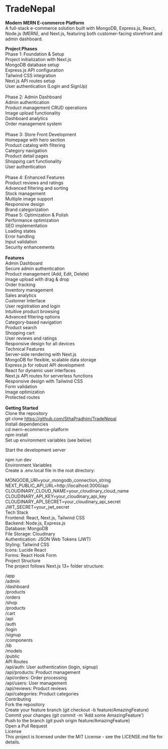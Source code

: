 # TradeNepal

**Modern MERN E-commerce Platform**<br/>
A full-stack e-commerce solution built with MongoDB, Express.js, React, Node.js (MERN), and Next.js, featuring both customer-facing storefront and admin dashboard.<br/>

**Project Phases**<br/>
Phase 1: Foundation & Setup<br/>
 Project initialization with Next.js<br/>
 MongoDB database setup<br/>
 Express.js API configuration<br/>
 Tailwind CSS integration<br/>
 Next.js API routes setup<br/>
 User authentication (Login and SignUp)<br/><br/>
Phase 2: Admin Dashboard<br/>
 Admin authentication<br/>
 Product management CRUD operations<br/>
 Image upload functionality<br/>
 Dashboard analytics<br/>
 Order management system<br/><br/>
Phase 3: Store Front Development<br/>
 Homepage with hero section<br/>
 Product catalog with filtering<br/>
 Category navigation<br/>
 Product detail pages<br/>
 Shopping cart functionality<br/>
 User authentication<br/><br/>
Phase 4: Enhanced Features<br/>
 Product reviews and ratings<br/>
 Advanced filtering and sorting<br/>
 Stock management<br/>
 Multiple image support<br/>
 Responsive design<br/>
 Brand categorization<br/>
Phase 5: Optimization & Polish<br/>
 Performance optimization<br/>
 SEO implementation<br/>
 Loading states<br/>
 Error handling<br/>
 Input validation<br/>
 Security enhancements<br/><br/>
**Features**<br/>
Admin Dashboard<br/>
Secure admin authentication<br/>
Product management (Add, Edit, Delete)<br/>
Image upload with drag & drop<br/>
Order tracking<br/>
Inventory management<br/>
Sales analytics<br/>
Customer Interface<br/>
User registration and login<br/>
Intuitive product browsing<br/>
Advanced filtering options<br/>
Category-based navigation<br/>
Product search<br/>
Shopping cart<br/>
User reviews and ratings<br/>
Responsive design for all devices<br/>
Technical Features<br/>
Server-side rendering with Next.js<br/>
MongoDB for flexible, scalable data storage<br/>
Express.js for robust API development<br/>
React for dynamic user interfaces<br/>
Next.js API routes for serverless functions<br/>
Responsive design with Tailwind CSS<br/>
Form validation<br/>
Image optimization<br/>
Protected routes<br/><br/>
**Getting Started**<br/>
Clone the repository<br/>
git clone https://github.com/SthaPradhim/TradeNepal<br/>
Install dependencies<br/>
cd mern-ecommerce-platform<br/>
npm install<br/>
Set up environment variables (see below)<br/>

Start the development server<br/>

npm run dev<br/>
Environment Variables<br/>
Create a .env.local file in the root directory:<br/>

MONGODB_URI=your_mongodb_connection_string<br/>
NEXT_PUBLIC_API_URL=http://localhost:3000/api<br/>
CLOUDINARY_CLOUD_NAME=your_cloudinary_cloud_name<br/>
CLOUDINARY_API_KEY=your_cloudinary_api_key<br/>
CLOUDINARY_API_SECRET=your_cloudinary_api_secret<br/>
JWT_SECRET=your_jwt_secret<br/>
Tech Stack<br/>
Frontend: React, Next.js, Tailwind CSS<br/>
Backend: Node.js, Express.js<br/>
Database: MongoDB<br/>
File Storage: Cloudinary<br/>
Authentication: JSON Web Tokens (JWT)<br/>
Styling: Tailwind CSS<br/>
Icons: Lucide React<br/>
Forms: React Hook Form<br/>
Project Structure<br/>
The project follows Next.js 13+ folder structure:<br/>

/app<br/>
  /admin<br/>
    /dashboard<br/>
    /products<br/>
    /orders<br/>
  /shop<br/>
    /products<br/>
    /cart<br/>
  /api<br/>
  /auth<br/>
    /login<br/>
    /signup<br/>
/components<br/>
/lib<br/>
/models<br/>
/public<br/>
API Routes<br/>
/api/auth: User authentication (login, signup)<br/>
/api/products: Product management<br/>
/api/orders: Order processing<br/>
/api/users: User management<br/>
/api/reviews: Product reviews<br/>
/api/categories: Product categories<br/>
Contributing<br/>
Fork the repository<br/>
Create your feature branch (git checkout -b feature/AmazingFeature)<br/>
Commit your changes (git commit -m 'Add some AmazingFeature')<br/>
Push to the branch (git push origin feature/AmazingFeature)<br/>
Open a Pull Request<br/>
License<br/>
This project is licensed under the MIT License - see the LICENSE.md file for details.
